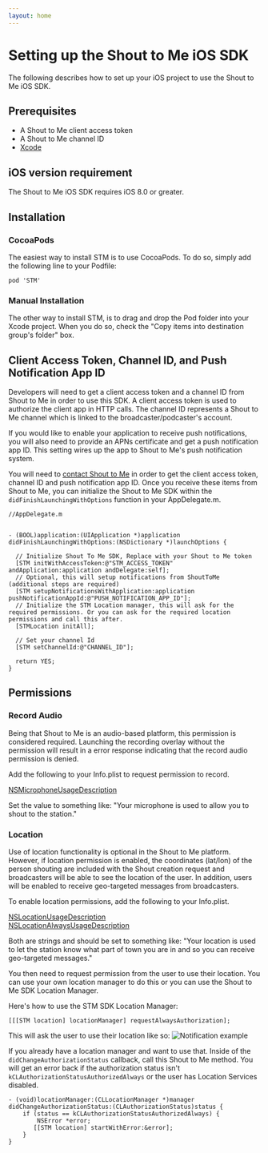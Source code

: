```yaml
---
layout: home
---
```


# Setting up the Shout to Me iOS SDK

The following describes how to set up your iOS project to use the Shout to Me iOS SDK.

## Prerequisites
* A Shout to Me client access token
* A Shout to Me channel ID
* [Xcode](https://developer.apple.com/xcode/)

## iOS version requirement

The Shout to Me iOS SDK requires iOS 8.0 or greater.

## Installation

### CocoaPods
The easiest way to install STM is to use CocoaPods. To do so, simply add the following line to your Podfile:

`pod 'STM'`

### Manual Installation

The other way to install STM, is to drag and drop the Pod folder into your Xcode project. When you do so, check the "Copy items into destination group's folder" box.


## Client Access Token, Channel ID, and Push Notification App ID
Developers will need to get a client access token and a channel ID from Shout to Me in order to use this SDK.  A client
access token is used to authorize the client app in HTTP calls.  The channel ID represents a Shout to Me channel which
is linked to the broadcaster/podcaster's account.

If you would like to enable your application to receive push notifications, you will also need to provide an APNs certificate
 and get a push notification app ID.  This setting wires up the app to Shout to Me's push notification system.

You will need to [contact Shout to Me](http://www.shoutto.me/contact) in order to get the client access
  token, channel ID and push notification app ID. Once you receive these items from Shout to Me, you can
  initialize the Shout to Me SDK within the `didFinishLaunchingWithOptions` function in your AppDelegate.m.

```objc
//AppDelegate.m


- (BOOL)application:(UIApplication *)application didFinishLaunchingWithOptions:(NSDictionary *)launchOptions {

  // Initialize Shout To Me SDK, Replace with your Shout to Me token
  [STM initWithAccessToken:@"STM_ACCESS_TOKEN" andApplication:application andDelegate:self];
  // Optional, this will setup notifications from ShoutToMe (additional steps are required)
  [STM setupNotificationsWithApplication:application pushNotificationAppId:@"PUSH_NOTIFICATION_APP_ID"];
  // Initialize the STM Location manager, this will ask for the required permissions. Or you can ask for the required location permissions and call this after.
  [STMLocation initAll];

  // Set your channel Id
  [STM setChannelId:@"CHANNEL_ID"];

  return YES;
}
```

## Permissions

### Record Audio

Being that Shout to Me is an audio-based platform, this permission is considered required. Launching the recording
overlay without the permission will result in a error response indicating that the record audio permission is denied.

Add the following to your Info.plist to request permission to record.

[NSMicrophoneUsageDescription](https://developer.apple.com/library/content/documentation/General/Reference/InfoPlistKeyReference/Articles/CocoaKeys.html#//apple_ref/doc/uid/TP40009251-SW25)

Set the value to something like: "Your microphone is used to allow you to shout to the station."

### Location

Use of location functionality is optional in the Shout to Me platform. However, if location permission is enabled,
the coordinates (lat/lon) of the person shouting are included with the Shout creation request and broadcasters will be
able to see the location of the user.  In addition, users will be enabled to receive geo-targeted messages from
broadcasters.

To enable location permissions, add the following to your Info.plist.

[NSLocationUsageDescription](https://developer.apple.com/library/ios/documentation/General/Reference/InfoPlistKeyReference/Articles/CocoaKeys.html#//apple_ref/doc/uid/TP40009251-SW27)
<br>
[NSLocationAlwaysUsageDescription](https://developer.apple.com/library/content/documentation/General/Reference/InfoPlistKeyReference/Articles/CocoaKeys.html#//apple_ref/doc/uid/TP40009251-SW18)

Both are strings and should be set to something like: "Your location is used to let the station know what part of
town you are in and so you can receive geo-targeted messages."

You then need to request permission from the user to use their location. You can use your own location manager to do this or you can use the Shout to Me SDK Location Manager.

Here's how to use the STM SDK Location Manager:

```objc
[[[STM location] locationManager] requestAlwaysAuthorization];
```

This will ask the user to use their location like so: ![Notification example](https://s3-us-west-2.amazonaws.com/sdk-public-images/notification-example.jpg)


If you already have a location manager and want to use that. Inside of the `didChangeAuthorizationStatus` callback, call this Shout to Me method. You will get an error back if the authorization status isn't `kCLAuthorizationStatusAuthorizedAlways` or the user has Location Services disabled.

```objc
- (void)locationManager:(CLLocationManager *)manager didChangeAuthorizationStatus:(CLAuthorizationStatus)status {
    if (status == kCLAuthorizationStatusAuthorizedAlways) {
        NSError *error;
       [[STM location] startWithError:&error];
    }
}
```
